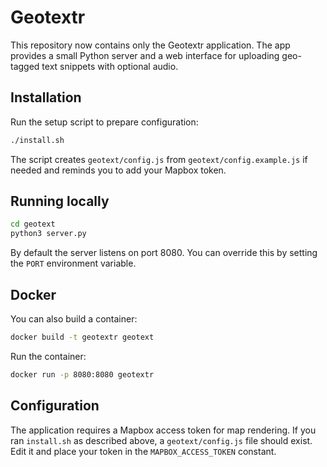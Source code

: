 # Geotextr

This repository now contains only the Geotextr application.
The app provides a small Python server and a web interface for
uploading geo-tagged text snippets with optional audio.

## Installation

Run the setup script to prepare configuration:

```sh
./install.sh
```

The script creates `geotext/config.js` from `geotext/config.example.js` if needed and reminds you to add your Mapbox token.

## Running locally

```sh
cd geotext
python3 server.py
```

By default the server listens on port 8080. You can override this
by setting the `PORT` environment variable.

## Docker

You can also build a container:

```sh
docker build -t geotextr geotext
```

Run the container:

```sh
docker run -p 8080:8080 geotextr
```

## Configuration

The application requires a Mapbox access token for map rendering.
If you ran `install.sh` as described above, a `geotext/config.js` file
should exist. Edit it and place your token in the
`MAPBOX_ACCESS_TOKEN` constant.
